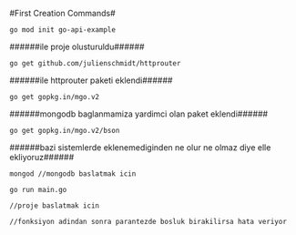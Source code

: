 #First Creation Commands#

```
go mod init go-api-example
```

######ile proje olusturuldu######

```
go get github.com/julienschmidt/httprouter
```

######ile httprouter paketi eklendi######

```
go get gopkg.in/mgo.v2
```

######mongodb baglanmamiza yardimci olan paket eklendi######

```
go get gopkg.in/mgo.v2/bson
```

######bazi sistemlerde eklenemediginden ne olur ne olmaz diye elle ekliyoruz######

```
mongod //mongodb baslatmak icin
```

```
go run main.go
```

```
//proje baslatmak icin

//fonksiyon adindan sonra parantezde bosluk birakilirsa hata veriyor
```
